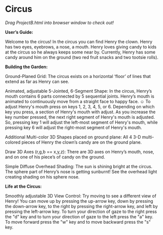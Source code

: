 # Circus

<i>Drag ProjectB.html into browser window to check out!</i><br>

<b>User’s Guide:</b>

Welcome to the circus! In the circus you can find Henry the clown. Henry has two eyes, eyebrows, a nose, a mouth. Henry loves giving candy to kids at the circus so he always keeps some near by. Currently, Henry has some candy around him on the ground (two red fruit snacks and two tootsie rolls). 

<b>Building the Garden:</b>

Ground-Planed Grid: The circus exists on a horizontal ‘floor’ of lines that extend as far as Henry can see. 

Animated, adjustable 5-Jointed, 6-Segment Shape: In the circus, Henry’s mouth contains 6 parts connected by 5 sequential joints. Henry’s mouth is animated to continuously move from a straight face to happy face. ☺ To adjust Henry's mouth press on keys 1, 2, 3, 4, 5, or 6. Depending on which key you press, a section of Henry's mouth with adjust. As you increase the key number pressed, the next right segment of Henry's mouth is adjusted. So, pressing key 1 will adjust the left-most segment of Henry's mouth, while pressing key 6 will adjust the right-most segment of Henry's mouth.

Additional Multi-color 3D Shapes placed on ground plane: All 4 3-D multi-colored pieces of Henry the clown’s candy are on the ground plane. 

Draw 3D Axes (r,g,b == x,y,z): There are 3D axes on Henry’s mouth, nose, and on one of his piece’s of candy on the ground.

Simple Diffuse Overhead Shading: The sun is shining bright at the circus. The sphere part of Henry’s nose is getting sunburnt! See the overhead light creating shading on his sphere nose.


<b>Life at the Circus:</b>


Smoothly adjustable 3D View Control: Try moving to see a different view of Henry! You can move up by pressing the up-arrow key, down by pressing the down-arrow key, to the right by pressing the right-arrow key, and left by pressing the left-arrow key. To turn your direction of gaze to the right press the "d" key and to turn your direction of gaze to the left press the "a" key. To move forward press the "w" key and to move backward press the "s" key.
